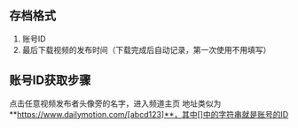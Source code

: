 ## 存档格式

1. 账号ID
2. 最后下载视频的发布时间（下载完成后自动记录，第一次使用不用填写）

## 账号ID获取步骤

点击任意视频发布者头像旁的名字，进入频道主页 地址类似为**https://www.dailymotion.com/[abcd123]**，其中[]中的字符串就是账号的ID

